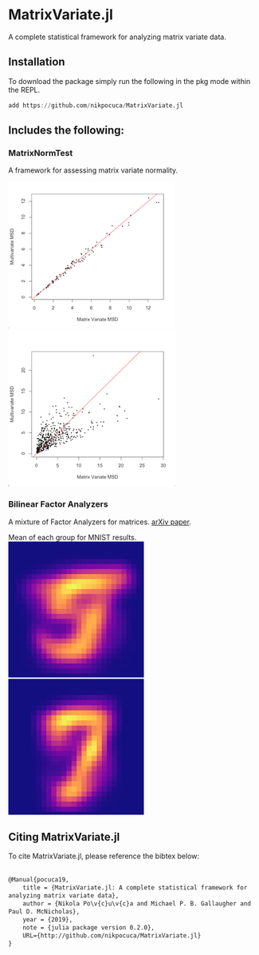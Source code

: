 # MatrixVariate.jl

A complete statistical framework for analyzing matrix variate data.

## Installation
To download the package simply run the following in the pkg mode within the REPL.
```julia
add https://github.com/nikpocuca/MatrixVariate.jl
```

## Includes the following:

### MatrixNormTest
A framework for assessing matrix variate normality.

![](/docs/src/src/norm.png)
![](/docs/src/src/nnorm.png)

### Bilinear Factor Analyzers
A mixture of Factor Analyzers for matrices. [arXiv paper](https://arxiv.org/abs/1712.08664).

Mean of each group for MNIST results. 
![](5s.png)
![](7s.png)

## Citing  MatrixVariate.jl

To cite MatrixVariate.jl, please reference the bibtex below:

```

@Manual{pocuca19,
 	title = {MatrixVariate.jl: A complete statistical framework for analyzing matrix variate data},
  	author = {Nikola Po\v{c}u\v{c}a and Michael P. B. Gallaugher and Paul D. McNicholas},
  	year = {2019},
  	note = {julia package version 0.2.0},
	URL={http://github.com/nikpocuca/MatrixVariate.jl}
}

```
